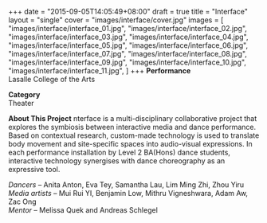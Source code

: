+++
date = "2015-09-05T14:05:49+08:00"
draft = true
title = "Interface"
layout = "single"
cover = "images/interface/cover.jpg"
images = [
	"images/interface/interface_01.jpg",
	"images/interface/interface_02.jpg",
	"images/interface/interface_03.jpg",
	"images/interface/interface_04.jpg",
	"images/interface/interface_05.jpg",
	"images/interface/interface_06.jpg",
	"images/interface/interface_07.jpg",
	"images/interface/interface_08.jpg",
	"images/interface/interface_09.jpg",
	"images/interface/interface_10.jpg",
	"images/interface/interface_11.jpg",
]
+++
__Performance__  
Lasalle College of the Arts

__Category__  
Theater

__About This Project__
nterface is a multi-disciplinary collaborative project that explores the symbiosis between interactive media and dance performance. Based on contextual research, custom-made technology is used to translate body movement and site-specific spaces into audio-visual expressions. In each performance installation by Level 2 BA(Hons) dance students, interactive technology synergises with dance choreography as an expressive tool.
 
_Dancers_ – Anita Anton, Eva Tey, Samantha Lau, Lim Ming Zhi, Zhou Yiru  
_Media artists_ – Mui Rui YI, Benjamin Low, Mithru Vigneshwara, Adam Aw, Zac Ong  
_Mentor_ – Melissa Quek and Andreas Schlegel
